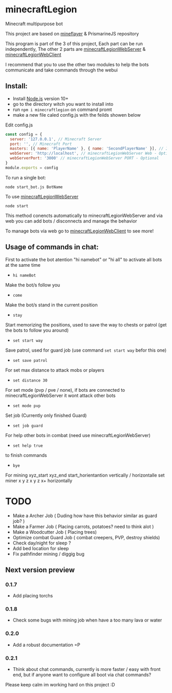 
# minecraftLegion
Minecraft multipurpose bot

This project are based on <a target="_blank" href="https://github.com/PrismarineJS/mineflayer">mineflayer</a> & PrismarineJS repository

This program is part of the 3 of this project,
Each part can be run independently, 
The other 2 parts are <a target="_blank" href="https://github.com/sefirosweb/minecraftLegionWebServer">minecraftLegionWebServer</a> & <a href="https://github.com/sefirosweb/minecraftLegionWebClient">minecraftLegionWebClient</a>

I recommend that you to use the other two modules to help the bots communicate and take commands through the webui

## Install:
- Install [Node.js](https://nodejs.dev/) version 10+ 
- go to the directory witch you want to install into
- run `npm i minecraftlegion` on command promt
- make a new file caled config.js with the feilds showen below

Edit config.js
```js
const config = {
  server: '127.0.0.1', // Minecraft Server
  port: '', // Minecraft Port
  masters: [{ name: 'PlayerName' }, { name: 'SecondPlayerName' }], // Is requeried for manage the bot in game, *offline mode
  webServer: 'http://localhost', // minecraftLegionWebServer Web - Optional
  webServerPort: '3000' // minecraftLegionWebServer PORT - Optional
}
module.exports = config
```

To run a single bot:

    node start_bot.js BotName

To use [minecraftLegionWebServer](https://github.com/coolbot123/minecraftLegionWebServer)

    node start

This method conencts automatically to minecraftLegionWebServer and via web you can add bots / disconnects and manage the behavior

To manage bots vía web go to <a target="_blank" href="https://github.com/sefirosweb/minecraftLegionWebClient">minecraftLegionWebClient</a> to see more!


## Usage of commands in chat:
First to activate the bot atention "hi namebot" or "hi all" to activate all bots at the same time
* `hi nameBot`

Make the bot/s follow you
* `come`

Make the bot/s stand in the current position
* `stay`

Start memorizing the positions, used to save the way to chests or patrol (get the bots to follow you around)
* `set start way`

Save patrol, used for guard job (use command `set start way` befor this one)
* `set save patrol`

For set max distance to attack mobs or players
* `set distance 30`

For set mode (pvp / pve / none), if bots are connected to minecraftLegionWebServer it wont attack other bots
* `set mode pvp`

Set job (Currently only finished Guard)
* `set job guard`

For help other bots in combat (need use minecraftLegionWebServer)
* `set help true`

to finish commands
* `bye`

For mining xyz_start  xyz_end  start_horientantion  vertically / horizontalle
set miner x y z x y z x+ horizontally

# TODO
- Make a Archer Job ( Duding how have this behavior similar as guard job? )
- Make a Farmer Job ( Placing carrots, potatoes? need to think alot )
- Make a Woodcutter Job ( Placing trees)
- Optimize combat Guard Job ( combat creepers, PVP, destroy shields)
- Check day/night for sleep ?
- Add bed location for sleep
- Fix pathfinder mining / diggig bug

## Next version preview
### 0.1.7
- Add placing torchs
### 0.1.8
- Check some bugs with mining job when have a too many lava or water
### 0.2.0
- Add a robust documentation =P

### 0.2.1
- Think about chat commands, currently is more faster / easy with front end, but if anyone want to configure all boot via chat commands?



Please keep calm im working hard on this project :D
